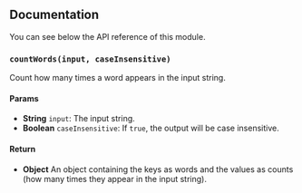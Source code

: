 ## Documentation

You can see below the API reference of this module.

### `countWords(input, caseInsensitive)`
Count how many times a word appears in the input string.

#### Params

- **String** `input`: The input string.
- **Boolean** `caseInsensitive`: If `true`, the output will be case insensitive.

#### Return
- **Object** An object containing the keys as words and the values as counts (how many times they appear in the input string).

